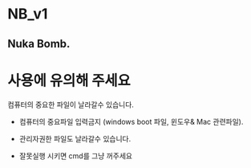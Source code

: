 # NB_v1
 Nuka Bomb.
-------------------
# 사용에 유의해 주세요
컴퓨터의 중요한 파일이 날라갈수 있습니다.

- 컴퓨터의 중요파일 입력금지 (windows boot 파일, 윈도우& Mac 관련파일).

- 관리자권한 파일도 날라갈수 있습니다.

- 잘못실행 시키면 cmd를 그냥 꺼주세요
